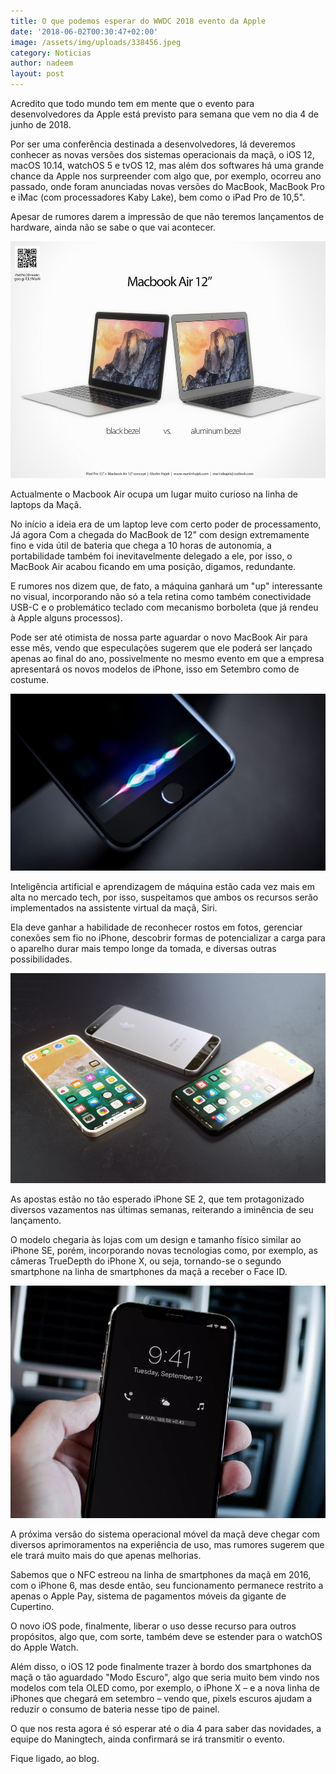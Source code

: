 ```yaml
---
title: O que podemos esperar do WWDC 2018 evento da Apple
date: '2018-06-02T00:30:47+02:00'
image: /assets/img/uploads/338456.jpeg
category: Noticias
author: nadeem
layout: post
---
```

Acredito que todo mundo tem em mente que o evento para desenvolvedores da Apple está previsto para semana que vem no dia 4 de junho de 2018.

Por ser uma conferência destinada a desenvolvedores, lá deveremos conhecer as novas versões dos sistemas operacionais da maçã, o iOS 12, macOS 10.14, watchOS 5 e tvOS 12, mas além dos softwares há uma grande chance da Apple nos surpreender com algo que, por exemplo, ocorreu ano passado, onde foram anunciadas novas versões do MacBook, MacBook Pro e iMac (com processadores Kaby Lake), bem como o iPad Pro de 10,5".

Apesar de rumores darem a impressão de que não teremos lançamentos de hardware, ainda não se sabe o que vai acontecer.

![](/assets/img/uploads/112182.jpeg)

Actualmente o Macbook Air ocupa um lugar muito curioso na linha de laptops da Maçã.

No início a ideia era de um laptop leve com certo poder de processamento, Já agora Com a chegada do MacBook de 12" com design extremamente fino e vida útil de bateria que chega a 10 horas de autonomia, a portabilidade também foi inevitavelmente delegado a ele, por isso, o MacBook Air acabou ficando em uma posição, digamos, redundante.

E rumores nos dizem que, de fato, a máquina ganhará um "up" interessante no visual, incorporando não só a tela retina como também conectividade USB-C e o problemático teclado com mecanismo borboleta (que já rendeu à Apple alguns processos).

Pode ser até otimista de nossa parte aguardar o novo MacBook Air para esse mês, vendo que especulações sugerem que ele poderá ser lançado apenas ao final do ano, possivelmente no mesmo evento em que a empresa apresentará os novos modelos de iPhone, isso em Setembro como de costume.

![](/assets/img/uploads/315382.jpeg)

Inteligência artificial e aprendizagem de máquina estão cada vez mais em alta no mercado tech, por isso, suspeitamos que ambos os recursos serão implementados na assistente virtual da maçã, Siri.

Ela deve ganhar a habilidade de reconhecer rostos em fotos, gerenciar conexões sem fio no iPhone, descobrir formas de potencializar a carga para o aparelho durar mais tempo longe da tomada, e diversas outras possibilidades.

![](/assets/img/uploads/335129.jpeg)

As apostas estão no tão esperado iPhone SE 2, que tem protagonizado diversos vazamentos nas últimas semanas, reiterando a iminência de seu lançamento.

O modelo chegaria às lojas com um design e tamanho físico similar ao iPhone SE, porém, incorporando novas tecnologias como, por exemplo, as câmeras TrueDepth do iPhone X, ou seja, tornando-se o segundo smartphone na linha de smartphones da maçã a receber o Face ID.



![](/assets/img/uploads/ios.jpg)



A próxima versão do sistema operacional móvel da maçã deve chegar com diversos aprimoramentos na experiência de uso, mas rumores sugerem que ele trará muito mais do que apenas melhorias.

Sabemos que o NFC estreou na linha de smartphones da maçã em 2016, com o iPhone 6, mas desde então, seu funcionamento permanece restrito a apenas o Apple Pay, sistema de pagamentos móveis da gigante de Cupertino.

O novo iOS pode, finalmente, liberar o uso desse recurso para outros propósitos, algo que, com sorte, também deve se estender para o watchOS do Apple Watch.

Além disso, o iOS 12 pode finalmente trazer à bordo dos smartphones da maçã o tão aguardado "Modo Escuro", algo que seria muito bem vindo nos modelos com tela OLED como, por exemplo, o iPhone X – e a nova linha de iPhones que chegará em setembro – vendo que, pixels escuros ajudam a reduzir o consumo de bateria nesse tipo de painel.

O que nos resta agora é só esperar até o dia 4 para saber das novidades, a equipe do Maningtech, ainda confirmará se irá transmitir o evento. 

Fique ligado, ao blog.
